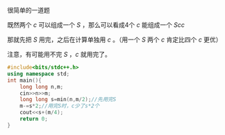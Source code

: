 很简单的一道题

既然两个 $c$ 可以组成一个 $S$ ，那么可以看成4个 $c$ 能组成一个 $Scc$

那就先把 $S$ 用完，之后在计算单独用 $c$ 。（用一个 $S$ 两个  $c$ 肯定比四个 $c$ 更优）

注意，有可能用不完 $S$ ，$c$ 就用完了。

```cpp
#include<bits/stdc++.h>
using namespace std;
int main(){
	long long n,m;
	cin>>n>>m;
	long long s=min(n,m/2);//先用完S
	m-=s*2;//用完S时，c少了s*2个
	cout<<s+(m/4);
	return 0;
}

```